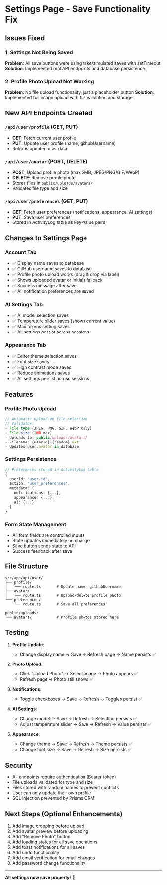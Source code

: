 # Settings Page - Save Functionality Fix

## Issues Fixed

### 1. Settings Not Being Saved
**Problem**: All save buttons were using fake/simulated saves with setTimeout
**Solution**: Implemented real API endpoints and database persistence

### 2. Profile Photo Upload Not Working
**Problem**: No file upload functionality, just a placeholder button
**Solution**: Implemented full image upload with file validation and storage

## New API Endpoints Created

### `/api/user/profile` (GET, PUT)
- **GET**: Fetch current user profile
- **PUT**: Update user profile (name, githubUsername)
- Returns updated user data

### `/api/user/avatar` (POST, DELETE)
- **POST**: Upload profile photo (max 2MB, JPEG/PNG/GIF/WebP)
- **DELETE**: Remove profile photo
- Stores files in `public/uploads/avatars/`
- Validates file type and size

### `/api/user/preferences` (GET, PUT)
- **GET**: Fetch user preferences (notifications, appearance, AI settings)
- **PUT**: Save user preferences
- Stored in ActivityLog table as key-value pairs

## Changes to Settings Page

### Account Tab
- ✅ Display name saves to database
- ✅ GitHub username saves to database
- ✅ Profile photo upload works (drag & drop via label)
- ✅ Shows uploaded avatar or initials fallback
- ✅ Success message after save
- ✅ All notification preferences are saved

### AI Settings Tab
- ✅ AI model selection saves
- ✅ Temperature slider saves (shows current value)
- ✅ Max tokens setting saves
- ✅ All settings persist across sessions

### Appearance Tab
- ✅ Editor theme selection saves
- ✅ Font size saves
- ✅ High contrast mode saves
- ✅ Reduce animations saves
- ✅ All settings persist across sessions

## Features

### Profile Photo Upload
```typescript
// Automatic upload on file selection
// Validates:
- File type (JPEG, PNG, GIF, WebP only)
- File size (2MB max)
- Uploads to: public/uploads/avatars/
- Filename: {userId}-{random}.ext
- Updates user.avatar in database
```

### Settings Persistence
```typescript
// Preferences stored in ActivityLog table
{
  userId: "user-id",
  action: "user_preferences",
  metadata: {
    notifications: {...},
    appearance: {...},
    ai: {...}
  }
}
```

### Form State Management
- All form fields are controlled inputs
- State updates immediately on change
- Save button sends state to API
- Success feedback after save

## File Structure

```
src/app/api/user/
├── profile/
│   └── route.ts       # Update name, githubUsername
├── avatar/
│   └── route.ts       # Upload/delete profile photo
└── preferences/
    └── route.ts       # Save all preferences

public/uploads/
└── avatars/           # Profile photos stored here
```

## Testing

1. **Profile Update**:
   - Change display name → Save → Refresh page → Name persists ✅

2. **Photo Upload**:
   - Click "Upload Photo" → Select image → Photo appears ✅
   - Refresh page → Photo still shows ✅

3. **Notifications**:
   - Toggle checkboxes → Save → Refresh → Toggles persist ✅

4. **AI Settings**:
   - Change model → Save → Refresh → Selection persists ✅
   - Adjust temperature slider → Save → Refresh → Value persists ✅

5. **Appearance**:
   - Change theme → Save → Refresh → Theme persists ✅
   - Change font size → Save → Refresh → Size persists ✅

## Security

- All endpoints require authentication (Bearer token)
- File uploads validated for type and size
- Files stored with random names to prevent conflicts
- User can only update their own profile
- SQL injection prevented by Prisma ORM

## Next Steps (Optional Enhancements)

1. Add image cropping before upload
2. Add avatar preview before uploading
3. Add "Remove Photo" button
4. Add loading states for all save operations
5. Add toast notifications for all saves
6. Add undo functionality
7. Add email verification for email changes
8. Add password change functionality

---

**All settings now save properly!** 🎉
